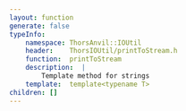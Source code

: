 ```yaml
---
layout: function
generate: false
typeInfo:
    namespace: ThorsAnvil::IOUtil
    header:    ThorsIOUtil/printToStream.h
    function:  printToStream
    description:  |
        Template method for strings
    template:  template<typename T> 
children: []
---
```

